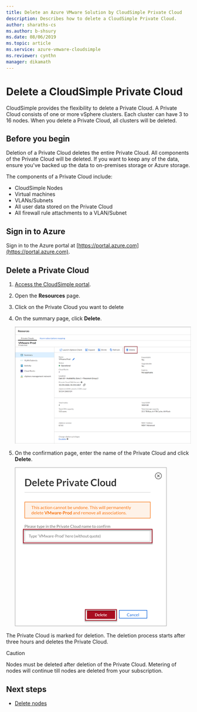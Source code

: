 ```yaml
--- 
title: Delete an Azure VMware Solution by CloudSimple Private Cloud
description: Describes how to delete a CloudSimple Private Cloud.
author: sharaths-cs 
ms.author: b-shsury 
ms.date: 08/06/2019 
ms.topic: article 
ms.service: azure-vmware-cloudsimple 
ms.reviewer: cynthn 
manager: dikamath 
---
```


# Delete a CloudSimple Private Cloud

CloudSimple provides the flexibility to delete a Private Cloud.  A Private Cloud consists of one or more vSphere clusters. Each cluster can have 3 to 16 nodes. When you delete a Private Cloud, all clusters will be deleted.

## Before you begin

Deletion of a Private Cloud deletes the entire Private Cloud.  All components of the Private Cloud will be deleted.  If you want to keep any of the data, ensure you've backed up the data to on-premises storage or Azure storage.

The components of a Private Cloud include:

* CloudSimple Nodes
* Virtual machines
* VLANs/Subnets
* All user data stored on the Private Cloud
* All firewall rule attachments to a VLAN/Subnet

## Sign in to Azure

Sign in to the Azure portal at [https://portal.azure.com](https://portal.azure.com).

## Delete a Private Cloud

1. [Access the CloudSimple portal](access-cloudsimple-portal.md).

2. Open the **Resources** page.

3. Click on the Private Cloud you want to delete

4. On the summary page, click **Delete**.

    ![Delete private cloud](media/delete-private-cloud.png)

5. On the confirmation page, enter the name of the Private Cloud and click **Delete**. 

    ![Delete private cloud - confirm](media/delete-private-cloud-confirm.png)

The Private Cloud is marked for deletion.  The deletion process starts after three hours and deletes the Private Cloud.

> [!CAUTION]
> Nodes must be deleted after deletion of the Private Cloud.  Metering of nodes will continue till nodes are deleted from your subscription.

## Next steps

* [Delete nodes](delete-nodes.md)
